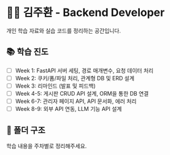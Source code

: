 # 👨‍💻 김주환 - Backend Developer

개인 학습 자료와 실습 코드를 정리하는 공간입니다.

## 📚 학습 진도

- [ ] Week 1: FastAPI 서버 세팅, 경로 매개변수, 요청 데이터 처리
- [ ] Week 2: 쿠키/폼/파일 처리, 관계형 DB 및 ERD 설계
- [ ] Week 3: 리마인드 (발표 및 피드백)
- [ ] Week 4-5: 게시판 CRUD API 설계, ORM을 통한 DB 연결
- [ ] Week 6-7: 관리자 페이지 API, API 문서화, 에러 처리
- [ ] Week 8-9: 외부 API 연동, LLM 기능 API 설계

## 📁 폴더 구조

학습 내용을 주차별로 정리해주세요.
